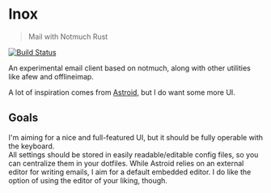 # Inox

> Mail with Notmuch Rust

[![Build Status](https://travis-ci.org/vhdirk/inox.svg?branch=master)](https://travis-ci.org/vhdirk/inox)

An experimental email client based on notmuch, along with other utilities like
afew and offlineimap.

A lot of inspiration comes from [Astroid](https://github.com/astroidmail/astroid),
but I do want some more UI.


## Goals
I'm aiming for a nice and full-featured UI, but it should be fully operable with the keyboard.  
All settings should be stored in easily readable/editable config files, so you
can centralize them in your dotfiles.
While Astroid relies on an external editor for writing emails, I aim for a
default embedded editor. I do like the option of using the editor of your liking, though.
